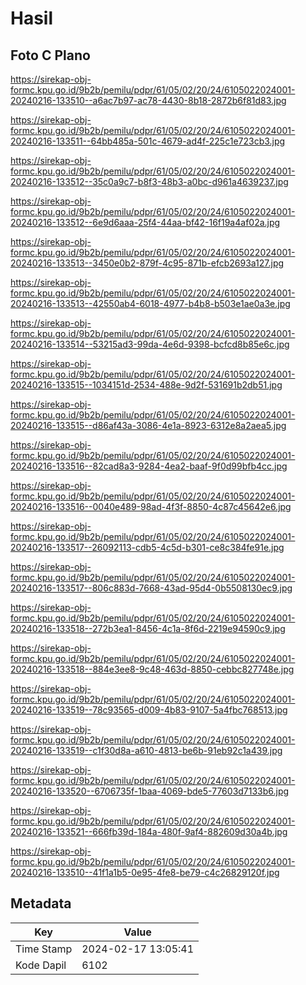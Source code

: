 # Hasil

## Foto C Plano

https://sirekap-obj-formc.kpu.go.id/9b2b/pemilu/pdpr/61/05/02/20/24/6105022024001-20240216-133510--a6ac7b97-ac78-4430-8b18-2872b6f81d83.jpg

https://sirekap-obj-formc.kpu.go.id/9b2b/pemilu/pdpr/61/05/02/20/24/6105022024001-20240216-133511--64bb485a-501c-4679-ad4f-225c1e723cb3.jpg

https://sirekap-obj-formc.kpu.go.id/9b2b/pemilu/pdpr/61/05/02/20/24/6105022024001-20240216-133512--35c0a9c7-b8f3-48b3-a0bc-d961a4639237.jpg

https://sirekap-obj-formc.kpu.go.id/9b2b/pemilu/pdpr/61/05/02/20/24/6105022024001-20240216-133512--6e9d6aaa-25f4-44aa-bf42-16f19a4af02a.jpg

https://sirekap-obj-formc.kpu.go.id/9b2b/pemilu/pdpr/61/05/02/20/24/6105022024001-20240216-133513--3450e0b2-879f-4c95-871b-efcb2693a127.jpg

https://sirekap-obj-formc.kpu.go.id/9b2b/pemilu/pdpr/61/05/02/20/24/6105022024001-20240216-133513--42550ab4-6018-4977-b4b8-b503e1ae0a3e.jpg

https://sirekap-obj-formc.kpu.go.id/9b2b/pemilu/pdpr/61/05/02/20/24/6105022024001-20240216-133514--53215ad3-99da-4e6d-9398-bcfcd8b85e6c.jpg

https://sirekap-obj-formc.kpu.go.id/9b2b/pemilu/pdpr/61/05/02/20/24/6105022024001-20240216-133515--1034151d-2534-488e-9d2f-531691b2db51.jpg

https://sirekap-obj-formc.kpu.go.id/9b2b/pemilu/pdpr/61/05/02/20/24/6105022024001-20240216-133515--d86af43a-3086-4e1a-8923-6312e8a2aea5.jpg

https://sirekap-obj-formc.kpu.go.id/9b2b/pemilu/pdpr/61/05/02/20/24/6105022024001-20240216-133516--82cad8a3-9284-4ea2-baaf-9f0d99bfb4cc.jpg

https://sirekap-obj-formc.kpu.go.id/9b2b/pemilu/pdpr/61/05/02/20/24/6105022024001-20240216-133516--0040e489-98ad-4f3f-8850-4c87c45642e6.jpg

https://sirekap-obj-formc.kpu.go.id/9b2b/pemilu/pdpr/61/05/02/20/24/6105022024001-20240216-133517--26092113-cdb5-4c5d-b301-ce8c384fe91e.jpg

https://sirekap-obj-formc.kpu.go.id/9b2b/pemilu/pdpr/61/05/02/20/24/6105022024001-20240216-133517--806c883d-7668-43ad-95d4-0b5508130ec9.jpg

https://sirekap-obj-formc.kpu.go.id/9b2b/pemilu/pdpr/61/05/02/20/24/6105022024001-20240216-133518--272b3ea1-8456-4c1a-8f6d-2219e94590c9.jpg

https://sirekap-obj-formc.kpu.go.id/9b2b/pemilu/pdpr/61/05/02/20/24/6105022024001-20240216-133518--884e3ee8-9c48-463d-8850-cebbc827748e.jpg

https://sirekap-obj-formc.kpu.go.id/9b2b/pemilu/pdpr/61/05/02/20/24/6105022024001-20240216-133519--78c93565-d009-4b83-9107-5a4fbc768513.jpg

https://sirekap-obj-formc.kpu.go.id/9b2b/pemilu/pdpr/61/05/02/20/24/6105022024001-20240216-133519--c1f30d8a-a610-4813-be6b-91eb92c1a439.jpg

https://sirekap-obj-formc.kpu.go.id/9b2b/pemilu/pdpr/61/05/02/20/24/6105022024001-20240216-133520--6706735f-1baa-4069-bde5-77603d7133b6.jpg

https://sirekap-obj-formc.kpu.go.id/9b2b/pemilu/pdpr/61/05/02/20/24/6105022024001-20240216-133521--666fb39d-184a-480f-9af4-882609d30a4b.jpg

https://sirekap-obj-formc.kpu.go.id/9b2b/pemilu/pdpr/61/05/02/20/24/6105022024001-20240216-133510--41f1a1b5-0e95-4fe8-be79-c4c26829120f.jpg


## Metadata

| Key        | Value               |
| ---------- | ------------------- |
| Time Stamp | 2024-02-17 13:05:41 |
| Kode Dapil | 6102                |



